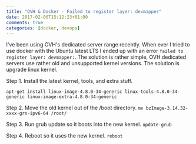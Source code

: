 ```yaml
---
title: "OVH & Docker - Failed to register layer: devmapper"
date: 2017-02-06T15:12:23+01:00
comments: true
categories: [docker, devops]
---
```

I've been using OVH's dedicated server range recently. When ever I tried to use docker with the Ubuntu latest LTS I ended up with an error `failed to register layer: devmapper:`. The solution is rather simple, OVH dedicated servers use rather old and unsupported kernel versions.
The solution is upgrade linux kernel.
<!--more-->

Step 1. Install the latest kernel, tools, and extra stuff.

`apt-get install linux-image-4.8.0-34-generic linux-tools-4.8.0-34-generic linux-image-extra-4.8.0-34-generic `

Step 2. Move the old kernel out of the /boot directory.
`mv bzImage-3.14.32-xxxx-grs-ipv6-64 /root/`

Step 3. Run grub update so it boots into the new kernel.
`update-grub`

Step 4. Reboot so it uses the new kernel.
`reboot`
